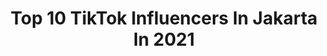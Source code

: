 ---
title: Top 10 TikTok Influencers In Jakarta In 2021
description: >-
  Find top TikTok influencers in Jakarta in 2021. Most popular hashtags: #fyp #duet #zoommyface.
platform: TikTok
hits: 117
text_top: Analyze the best TikTok influencers on inBeat.
text_bottom: Our platform aggregates 117 TikTok influencers like this in Jakarta, Indonesia for you to pitch.
profiles:
  - username: "imho_deep"
    fullname: >-
      𝐓𝐰𝐢𝐧 🌖𝐈𝐦𝐡𝐨_𝐃𝐞𝐞𝐩🌹
    bio: >-
      imho deep ❤️ 💙 🇮🇩 Jakarta Barat 🇮🇩💚❤️
    location: "Indonesia"
    followers: 3299
    engagement: 5551
    commentsToLikes: 0.300417
    id: ckcp4ioukce2s0j23kjjqlokh
    verified: false
    hashtags: "#tiktok, #twin, #foryoupage, #duet"
  - username: "wahyu.wg16"
    fullname: >-
      Wahyu Gunawan✨
    bio: >-
      Jakarta,Indonesia🇮🇩 Intagram : wahyu.wg16
    location: "Indonesia"
    followers: 58900
    engagement: 1250
    commentsToLikes: 0.064929
    id: cka6nb6icaop60i78816ojw1p
    verified: false
    hashtags: "#fyp, #epyepe, #zoommyface, #duet"
  - username: "kevin.koloay"
    fullname: >-
      Kevin Petterson
    bio: >-
      💫IG @Kevinkoloay 📍Jakarta - Manado 📩 DM for Business / PP FANBOY BTS
    location: "Indonesia"
    followers: 96100
    engagement: 1172
    commentsToLikes: 0.041668
    id: ckd0gi7eae58k0j23efuy8ugu
    verified: false
    hashtags: "#kpopers, #bts, #kpoper, #foryoupage"
  - username: "melanirachmah"
    fullname: >-
      🎭FAMILIAR™Cimel
    bio: >-
      NR : 001 - Tangerang/Jakarta ig. @cimel.meela
    location: "Indonesia"
    followers: 20700
    engagement: 1638
    commentsToLikes: 0.085371
    id: ck9eujbledw880j78dzuw1ybt
    verified: false
    hashtags: "#benyaminsueb, #indonesia, #familyfamiliar, #duet"
  - username: "juhanah123"
    fullname: >-
      @Anah-Oktoviani✨💛
    bio: >-
      Bantu Follow 30.k Nyah Yah Jakarta Barat ❤️☺️
    location: "Indonesia"
    followers: 5245
    engagement: 1491
    commentsToLikes: 0.196306
    id: ckck2n99om57b0j235nnpe0dn
    verified: false
    hashtags: "#fyp, #fyporyoupage, #tiktokers, #slomotion"
  - username: "jessicaputeri"
    fullname: >-
      jessicaputeri
    bio: >-
      orang malang tinggal di jakarta
    location: "Indonesia"
    followers: 1300000
    engagement: 1712
    commentsToLikes: 0.012480
    id: ckbaxvi4nobyn0j23fqoansu2
    verified: false
    hashtags: "#stitch, #duet, #racunintiktok, #dermasterindonesia"
  - username: "pangeranipam"
    fullname: >-
      pangeran ipam
    bio: >-
      follow IG ku @pangeranipam 📍jakarta, indonesia
    location: "Indonesia"
    followers: 214400
    engagement: 1429
    commentsToLikes: 0.044935
    id: ckc1ygmay2a470j23vyuxkolb
    verified: false
    hashtags: "#duetbarengoppoa53, #kpop, #kpopers, #viral"
  - username: "nengrizmaaa27"
    fullname: >-
      EFCTI🦅OWNER-RIZMA PRAJA👑
    bio: >-
      Bollywood Mania🔥 IG ME:@nengrizmaaa27 Jakarta, 27 Mei 1992 👑Ristafa👑 Nayselaa
    location: "Indonesia"
    followers: 6330
    engagement: 6318
    commentsToLikes: 0.000000
    id: ckdtjzsrdxi3s0j2382q7d13g
    verified: false
    hashtags: "#foryou, #fypdongggggggg, #storywa, #storywhatssapp"
  - username: "nchozaffandy"
    fullname: >-
      GOLDEN💫AFFANDY👑
    bio: >-
      ผมรักคุณ 🇹🇭 Majalengka - Jakarta 🇮🇩 Bantu Follow IG: @nchozaffandy
    location: "Indonesia"
    followers: 58400
    engagement: 1085
    commentsToLikes: 0.048642
    id: ck9ews2ido4sp0j78lzmg557w
    verified: false
    hashtags: "#fyp, #tiktok, #zoommyface, #muslim"
  - username: "dwynnawin"
    fullname: >-
      Dwynna Win
    bio: >-
      a 21yo wahmen in a 16yo body 📍jakarta🇮🇩 sec acc: @dahyunlokal
    location: "Indonesia"
    followers: 377100
    engagement: 1617
    commentsToLikes: 0.015032
    id: ckbklk9b2et8p0j23rhv58ahj
    verified: false
    hashtags: "#duet, #mikasa, #cosplay, #attackontitan"
---